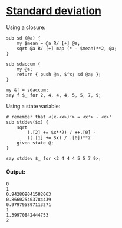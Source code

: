 [1]: http://rosettacode.org/wiki/Standard_deviation

# [Standard deviation][1]

Using a closure:

```perl6
sub sd (@a) {
    my $mean = @a R/ [+] @a;
    sqrt @a R/ [+] map (* - $mean)**2, @a;
}
 
sub sdaccum {
    my @a;
    return { push @a, $^x; sd @a; };
}
 
my &f = sdaccum;
say f $_ for 2, 4, 4, 4, 5, 5, 7, 9;
```


Using a state variable:

```perl6
# remember that <(x-<x>)²> = <x²> - <x>²
sub stddev($x) {
    sqrt
        (.[2] += $x**2) / ++.[0] -
        ((.[1] += $x) / .[0])**2
    given state @;
}
 
say stddev $_ for <2 4 4 4 5 5 7 9>;
```

#### Output:
```
0
1
0.942809041582063
0.866025403784439
0.979795897113271
1
1.39970842444753
2
```